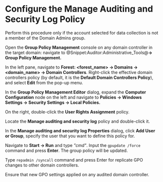 # Configure the Manage Auditing and Security Log Policy

Perform this procedure only if the account selected for data collection is not a member of the Domain Admins group.

Open the **Group Policy Management** console on any domain controller in the target domain: navigate to @Snippet:Auditor:Administrative_Tools@**→ Group Policy Management.**

In the left pane, navigate to **Forest: &lt;forest\_name&gt; → Domains → &lt;domain\_name&gt; → Domain Controllers**. Right-click the effective domain controllers policy (by default, it is the **Default Domain Controllers Policy**), and select **Edit** from the pop-up menu.

In the **Group Policy Management Editor** dialog, expand the **Computer Configuration** node on the left and navigate to **Policies → Windows Settings → Security Settings → Local Policies.**

On the right, double-click the **User Rights Assignment** policy.

Locate the **Manage auditing and security log** policy and double-click it.

In the **Manage auditing and security log Properties** dialog, click **Add User or Group**, specify the user that you want to define this policy for.

Navigate to **Start → Run** and type *"cmd"*. Input the `gpupdate /force` command and press **Enter**. The group policy will be updated. 

Type `repadmin /syncall` command and press Enter for replicate GPO changes to other domain controllers.

Ensure that new GPO settings applied on any audited domain controller.
